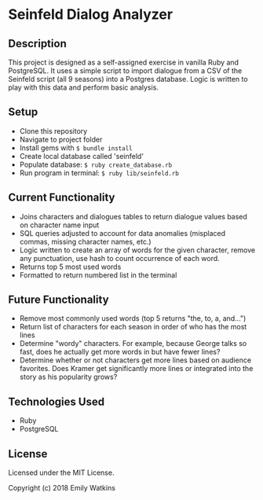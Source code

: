 # Seinfeld Dialog Analyzer

## Description

This project is designed as a self-assigned exercise in vanilla Ruby and PostgreSQL. It uses a simple script to import dialogue from a CSV of the Seinfeld script (all 9 seasons) into a Postgres database. Logic is written to play with this data and perform basic analysis.

## Setup

* Clone this repository
* Navigate to project folder
* Install gems with `$ bundle install`
* Create local database called 'seinfeld'
* Populate database: `$ ruby create_database.rb`
* Run program in terminal: `$ ruby lib/seinfeld.rb`


## Current Functionality
* Joins characters and dialogues tables to return dialogue values based on character name input
* SQL queries adjusted to account for data anomalies (misplaced commas, missing character names, etc.)
* Logic written to create an array of words for the given character, remove any punctuation, use hash to count occurrence of each word.
* Returns top 5 most used words
* Formatted to return numbered list in the terminal


## Future Functionality
* Remove most commonly used words (top 5 returns "the, to, a, and...")
* Return list of characters for each season in order of who has the most lines
* Determine "wordy" characters. For example, because George talks so fast, does he actually get more words in but have fewer lines?
* Determine whether or not characters get more lines based on audience favorites. Does Kramer get significantly more lines or integrated into the story as his popularity grows?


## Technologies Used

* Ruby
* PostgreSQL

## License

Licensed under the MIT License.

Copyright (c) 2018 Emily Watkins
